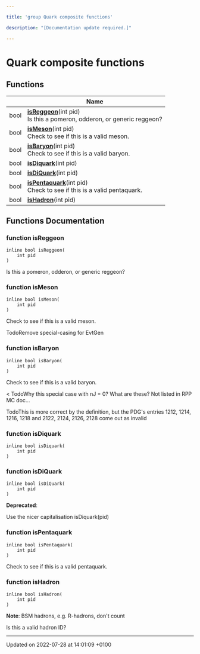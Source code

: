 ```yaml
---

title: 'group Quark composite functions'

description: "[Documentation update required.]"

---
```


# Quark composite functions



## Functions

|                | Name           |
| -------------- | -------------- |
| bool | **[isReggeon](http://example.org/modules/group__mcutils__qcomp/#function-isreggeon)**(int pid)<br>Is this a pomeron, odderon, or generic reggeon?  |
| bool | **[isMeson](http://example.org/modules/group__mcutils__qcomp/#function-ismeson)**(int pid)<br>Check to see if this is a valid meson.  |
| bool | **[isBaryon](http://example.org/modules/group__mcutils__qcomp/#function-isbaryon)**(int pid)<br>Check to see if this is a valid baryon.  |
| bool | **[isDiquark](http://example.org/modules/group__mcutils__qcomp/#function-isdiquark)**(int pid) |
| bool | **[isDiQuark](http://example.org/modules/group__mcutils__qcomp/#function-isdiquark)**(int pid) |
| bool | **[isPentaquark](http://example.org/modules/group__mcutils__qcomp/#function-ispentaquark)**(int pid)<br>Check to see if this is a valid pentaquark.  |
| bool | **[isHadron](http://example.org/modules/group__mcutils__qcomp/#function-ishadron)**(int pid) |


## Functions Documentation

### function isReggeon

```
inline bool isReggeon(
    int pid
)
```

Is this a pomeron, odderon, or generic reggeon? 

### function isMeson

```
inline bool isMeson(
    int pid
)
```

Check to see if this is a valid meson. 

TodoRemove special-casing for EvtGen 


### function isBaryon

```
inline bool isBaryon(
    int pid
)
```

Check to see if this is a valid baryon. 

< TodoWhy this special case with nJ = 0? What are these? Not listed in RPP MC doc... 

TodoThis is more correct by the definition, but the PDG's entries 1212, 1214, 1216, 1218 and 2122, 2124, 2126, 2128 come out as invalid 


### function isDiquark

```
inline bool isDiquark(
    int pid
)
```


### function isDiQuark

```
inline bool isDiQuark(
    int pid
)
```


**Deprecated**: 

Use the nicer capitalisation isDiquark(pid) 

### function isPentaquark

```
inline bool isPentaquark(
    int pid
)
```

Check to see if this is a valid pentaquark. 

### function isHadron

```
inline bool isHadron(
    int pid
)
```


**Note**: BSM hadrons, e.g. R-hadrons, don't count 

Is this a valid hadron ID?






-------------------------------

Updated on 2022-07-28 at 14:01:09 +0100
